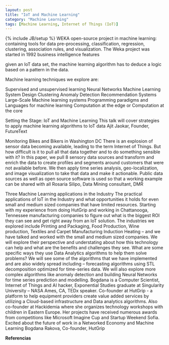 ```yaml
---
layout: post
title: "IoT and Machine Learning"
category: "Machine Learning"
tags: [Machine Learning, Internet of Things (IoT)]
---
```

{% include JB/setup %}
WEKA open-source project in machine learning: containing tools for data pre-processing, classification, regression, clustering, association rules, and visualization. The Weka project was started in 1992 business intelligence features

given an IoT data set, the machine learning algorithm has to deduce a logic based on a pattern in the data.

Machine learning techniques we explore are:

Supervised and unsupervised learning
Neural Networks
Machine Learning System Design
Clustering
Anomaly Detection
Recommendation Systems
Large-Scale Machine learning systems
Programming paradigms and Languages for machine learning
Computation at the edge or Computation at the core


Setting the Stage: IoT and Machine Learning
This talk will cover strategies to apply machine learning algorithms to IoT data
Ajit Jaokar, Founder, FutureText

Monitoring Bikes and Bikers in Washington DC
There is an explosion of sensor data becoming available, leading to the term Internet of Things.  But how difficult is it to pull all that data together and to do something sensible with it?  In this paper, we pull 8 sensory data sources and transform and enrich the data to create profiles and segments around customers that were not available before.  We then apply time series analysis, geo-localization, and image visualization to take that data and make it actionable.   Public data sources as well as open source software is used so that a working example can be shared with all Rosaria Silipo, Data Mining consultant, DMR

Three Machine Learning applications in the Industry
The practical applications of IoT in the Industry and what opportunities it holds for even small and medium sized companies that have limited resources. Starting with my experience from doing HutGrip and working in Chattanooga, Tennessee manufacturing companies to figure out what is the biggest ROI they can see and get right away from an IoT solution. The industries we explored include Printing and Packaging, Food Production, Wine production, Textiles and Carpet Manufacturing Induction Heating – and we have talked and worked with the small and medium sized companies. We will explore their perspective and understating about how this technology can help and what are the benefits and challenges they see. What are some specific ways they use Data Analytics algorithms to help them solve problems? We will see some of the algorithms that we have implemented and are also widely spread including – forecasting algorithms using STL decomposition optimized for time-series data. We will also explore more complex algorithms like anomaly detection and building Neural Networks for time series prediction and modelling.
Bogdana is a Computer Scientist, Internet of Things and AI hacker, Exponential Studies graduate at Singularity University – NASA Ames, CA, TEDx speaker. Co-founder at HutGrip - a platform to help equipment providers create value added services by utilizing a Cloud-based infrastructure and Data analytics algorithms. Also co-founder at Hackidemia where she organizes technology workshops with children in Eastern Europe. Her projects have received numerous awards from competitions like Microsoft Imagine Cup and Startup Weekend Sofia. Excited about the future of work in a Networked Economy and Machine Learning
Bogdana Rakova, Co-founder, HutGrip

**Referencias**




